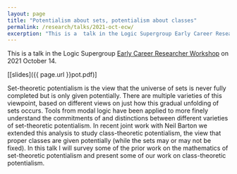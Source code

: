 ```yaml
---
layout: page
title: "Potentialism about sets, potentialism about classes"
permalink: /research/talks/2021-oct-ecw/
excerption: "This is a  talk in the Logic Supergroup Early Career Researcher Workshop on 2021 October 14..."
---
```


This is a  talk in the Logic Supergroup [Early Career Researcher Workshop](https://sites.google.com/view/logicsupergroup/ecr-workshop) on 2021 October 14.

[[slides]({{ page.url }}pot.pdf)]

Set-theoretic potentialism is the view that the universe of sets is never fully completed but is only given potentially. There are multiple varieties of this viewpoint, based on different views on just how this gradual unfolding of sets occurs. Tools from modal logic have been applied to more finely understand the commitments of and distinctions between different varieties of set-theoretic potentialism. In recent joint work with Neil Barton we extended this analysis to study class-theoretic potentialism, the view that proper classes are given potentially (while the sets may or may not be fixed). In this talk I will survey some of the prior work on the mathematics of set-theoretic potentialism and present some of our work on class-theoretic potentialism.

